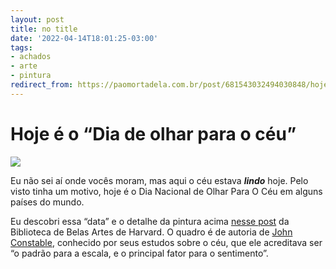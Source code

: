 ```yaml
---
layout: post
title: no title
date: '2022-04-14T18:01:25-03:00'
tags:
- achados
- arte
- pintura
redirect_from: https://paomortadela.com.br/post/681543032494030848/hoje-%C3%A9-o-dia-de-olhar-para-o-c%C3%A9u
---
```

# Hoje é o “Dia de olhar para o céu”

![](https://64.media.tumblr.com/4056d2993621bbbdaca679c524780fbd/c4a3466a7b1d7eb1-90/s640x960/f54beaf88bbe9ddba880d30fd54fc1389ad5aff4.jpg)

Eu não sei aí onde vocês moram, mas aqui o céu estava **_lindo_** hoje. Pelo visto tinha um motivo, hoje é o Dia Nacional de Olhar Para O Céu em alguns países do mundo.

Eu descobri essa “data” e o detalhe da pintura acima [nesse post](https://harvardfineartslib.tumblr.com/post/681536090374602752/today-is-look-up-at-the-sky-day-lets-go-out-and) da Biblioteca de Belas Artes de Harvard. O quadro é de autoria de [John Constable](https://en.wikipedia.org/wiki/John_Constable), conhecido por seus estudos sobre o céu, que ele acreditava ser “o padrão para a escala, e o principal fator para o sentimento”.

